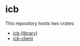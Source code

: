 # icb

This repository hosts two crates:

- [icb (library)](https://github.com/jasperla/icb-rs/tree/master/icb)
- [icb-client](https://github.com/jasperla/icb-rs/tree/master/client)
